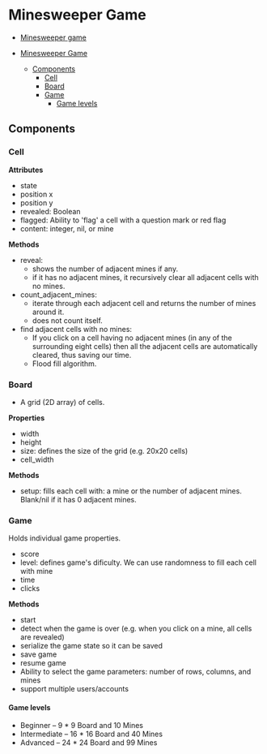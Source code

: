 # Minesweeper Game

- [Minesweeper game](https://en.wikipedia.org/wiki/Minesweeper_(video_game))

- [Minesweeper Game](#minesweeper-game)
  - [Components](#components)
    - [Cell](#cell)
    - [Board](#board)
    - [Game](#game)
      - [Game levels](#game-levels)


## Components

### Cell

**Attributes**

- state
- position x
- position y
- revealed: Boolean
- flagged: Ability to 'flag' a cell with a question mark or red flag
- content: integer, nil, or mine

**Methods**

- reveal:
  * shows the number of adjacent mines if any.
  * if it has no adjacent mines, it recursively clear all adjacent cells with no mines.
- count_adjacent_mines:
  * iterate through each adjacent cell and returns the number of mines around it.
  * does not count itself.
- find adjacent cells with no mines:
  * If you click on a cell having no adjacent mines (in any of the surrounding eight cells) then all the adjacent cells are automatically cleared, thus saving our time.
  * Flood fill algorithm.

### Board

- A grid (2D array) of cells.

**Properties**

- width
- height
- size: defines the size of the grid (e.g. 20x20 cells)
- cell_width

**Methods**

- setup: fills each cell with: a mine or the number of adjacent mines. Blank/nil if it has 0 adjacent mines.

### Game

Holds individual game properties.

- score
- level: defines game's dificulty. We can use randomness to fill each cell with mine
- time
- clicks

**Methods**

- start
- detect when the game is over (e.g. when you click on a mine, all cells are revealed)
- serialize the game state so it can be saved
- save game
- resume game
- Ability to select the game parameters: number of rows, columns, and mines
- support multiple users/accounts


#### Game levels

- Beginner – 9 * 9 Board and 10 Mines
- Intermediate – 16 * 16 Board and 40 Mines
- Advanced – 24 * 24 Board and 99 Mines
